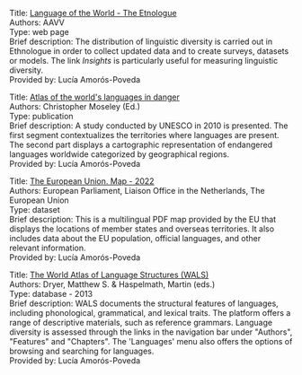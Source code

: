 Title: [Language of the World - The Etnologue](https://www.ethnologue.com/) <br>
Authors: AAVV <br>
Type: web page <br>
Brief description: The distribution of linguistic diversity is carried out in Ethnologue in order to collect updated data and to create surveys, datasets or models. The link *Insights* is particularly useful for measuring linguistic diversity. <br>
Provided by: Lucía Amorós-Poveda

Title: [Atlas of the world's languages in danger](https://unesdoc.unesco.org/ark:/48223/pf0000187026) <br>
Authors: Christopher Moseley (Ed.) <br>
Type: publication <br>
Brief description: A study conducted by UNESCO in 2010 is presented. The first segment contextualizes the territories where languages are present. The second part displays a cartographic representation of endangered languages worldwide categorized by geographical regions. <br>
Provided by: Lucía Amorós-Poveda

Title: [The European Union. Map - 2022](https://data.europa.eu/doi/10.2861/271656) <br>
Authors: European Parliament, Liaison Office in the Netherlands, The European Union <br>
Type: dataset <br>
Brief description: This is a multilingual PDF map provided by the EU that displays the locations of member states and overseas territories. It also includes data about the EU population, official languages, and other relevant information. <br>
Provided by: Lucía Amorós-Poveda

Title: [The World Atlas of Language Structures (WALS)](https://data.europa.eu/doi/10.2861/271656) <br>
Authors: Dryer, Matthew S. & Haspelmath, Martin (eds.) <br>
Type: database - 2013 <br>
Brief description: WALS documents the structural features of languages, including phonological, grammatical, and lexical traits. The platform offers a range of descriptive materials, such as reference grammars. Language diversity is assessed through the links in the navigation bar under "Authors", "Features" and "Chapters".  The 'Languages' menu also offers the options of browsing and searching for languages. <br>
Provided by: Lucía Amorós-Poveda



